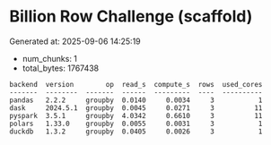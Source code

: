 # Billion Row Challenge (scaffold)

Generated at: 2025-09-06 14:25:19

- num_chunks: 1
- total_bytes: 1767438

```text
backend  version        op  read_s  compute_s  rows  used_cores
-------  --------  -------  ------  ---------  ----  ----------
pandas   2.2.2     groupby  0.0140     0.0034     3           1
dask     2024.5.1  groupby  0.0045     0.0271     3          11
pyspark  3.5.1     groupby  4.0342     0.6610     3          11
polars   1.33.0    groupby  0.0055     0.0031     3           1
duckdb   1.3.2     groupby  0.0405     0.0026     3           1
```
